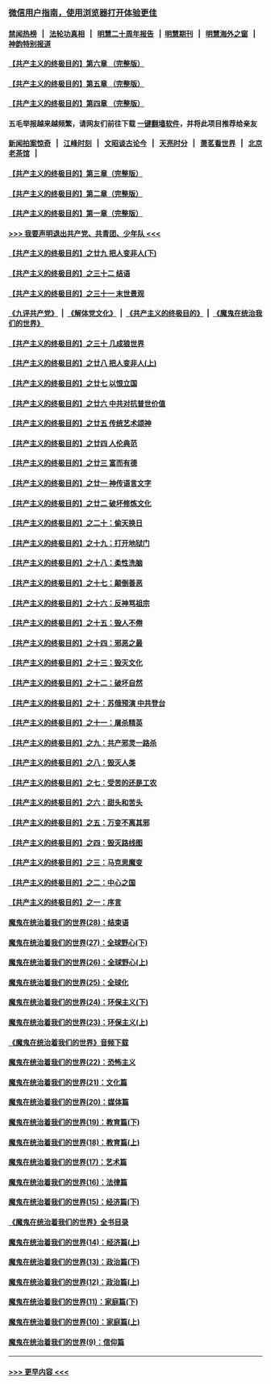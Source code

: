 ### [微信用户指南，使用浏览器打开体验更佳](https://github.com/gfw-breaker/banned-news1/blob/master/indexes/wechat-guide.md?t=0)
#### [禁闻热榜](热点新闻.md?t=0)  &nbsp;&nbsp;|&nbsp;&nbsp; [法轮功真相](https://github.com/gfw-breaker/truth/blob/master/README.md?t=0) &nbsp;&nbsp;|&nbsp;&nbsp; [明慧二十周年报告](https://github.com/gfw-breaker/mh-reports/blob/master/README.md?t=0) &nbsp;&nbsp;|&nbsp;&nbsp;[明慧期刊](https://github.com/gfw-breaker/mh-qikan) &nbsp;&nbsp;|&nbsp;&nbsp; [明慧海外之窗](https://github.com/gfw-breaker/mh-news/blob/master/README.md?t=0) &nbsp;&nbsp;|&nbsp;&nbsp; [神韵特别报道](https://github.com/gfw-breaker/mh-news/blob/master/shenyun.md?t=0)
#### [【共产主义的终极目的】第六章 （完整版）](../pages/nsc422/n11428913.md?t=02070655) 
#### [【共产主义的终极目的】第五章 （完整版）](../pages/nsc422/n11428912.md?t=02070655) 
#### [【共产主义的终极目的】第四章 （完整版）](../pages/nsc422/n11428907.md?t=02070655) 
#### 五毛举报越来越频繁，请网友们前往下载 [一键翻墙软件](https://github.com/gfw-breaker/ssr-accounts)，并将此项目推荐给亲友
#### [新闻拍案惊奇](https://github.com/gfw-breaker/banned-news1/blob/master/pages/link4.md) &nbsp;&nbsp;|&nbsp;&nbsp; [江峰时刻](https://github.com/gfw-breaker/banned-news1/blob/master/pages/link4.md) &nbsp;&nbsp;|&nbsp;&nbsp; [文昭谈古论今](https://github.com/gfw-breaker/banned-news1/blob/master/pages/link4.md) &nbsp;&nbsp;|&nbsp;&nbsp; [天亮时分](https://github.com/gfw-breaker/banned-news1/blob/master/pages/link4.md) &nbsp;&nbsp;|&nbsp;&nbsp; [萧茗看世界](https://github.com/gfw-breaker/banned-news1/blob/master/pages/link4.md) &nbsp;&nbsp;|&nbsp;&nbsp; [北京老茶馆](https://github.com/gfw-breaker/banned-news1/blob/master/pages/link4.md) &nbsp;&nbsp;|&nbsp;&nbsp; 
#### [【共产主义的终极目的】第三章（完整版）](../pages/nsc422/n11428848.md?t=02070655) 
#### [【共产主义的终极目的】第二章（完整版）](../pages/nsc422/n11428831.md?t=02070655) 
#### [【共产主义的终极目的】第一章（完整版）](../pages/nsc422/n11417651.md?t=02070655) 
#### [>>> 我要声明退出共产党、共青团、少年队 <<<](https://github.com/begood0513/goodnews/blob/master/quit/letter.md) 
#### [【共产主义的终极目的】之廿九 把人变非人(下)](../pages/nsc422/n11344140.md?t=02070655) 
#### [【共产主义的终极目的】之三十二 结语](../pages/nsc422/n11360535.md?t=02070655) 
#### [【共产主义的终极目的】之三十一 末世景观](../pages/nsc422/n11351129.md?t=02070655) 
#### [《九评共产党》](https://github.com/begood0513/9ping.md/blob/master/README.md) &nbsp;|&nbsp; [《解体党文化》](../../../../jtdwh.md/blob/master/README.md)  &nbsp;|&nbsp; [《共产主义的终极目的》](../../../../gczydzjmd.md/blob/master/README.md) &nbsp;|&nbsp; [《魔鬼在统治我们的世界》](../../../../mgztzwmdsj.md/blob/master/README.md) 
#### [【共产主义的终极目的】之三十 几成狼世界](../pages/nsc422/n11348280.md?t=02070655) 
#### [【共产主义的终极目的】之廿八 把人变非人(上)](../pages/nsc422/n11340492.md?t=02070655) 
#### [【共产主义的终极目的】之廿七 以恨立国](../pages/nsc422/n11336944.md?t=02070655) 
#### [【共产主义的终极目的】之廿六 中共对抗普世价值](../pages/nsc422/n11324785.md?t=02070655) 
#### [【共产主义的终极目的】之廿五 传统艺术颂神](../pages/nsc422/n11296396.md?t=02070655) 
#### [【共产主义的终极目的】之廿四 人伦典范](../pages/nsc422/n11296397.md?t=02070655) 
#### [【共产主义的终极目的】之廿三 富而有德](../pages/nsc422/n11283598.md?t=02070655) 
#### [【共产主义的终极目的】之廿一 神传语言文字](../pages/nsc422/n11263265.md?t=02070655) 
#### [【共产主义的终极目的】之廿二 破坏修炼文化](../pages/nsc422/n11245728.md?t=02070655) 
#### [【共产主义的终极目的】之二十：偷天换日](../pages/nsc422/n11238846.md?t=02070655) 
#### [【共产主义的终极目的】之十九：打开地狱门](../pages/nsc422/n11206376.md?t=02070655) 
#### [【共产主义的终极目的】之十八：柔性洗脑](../pages/nsc422/n11199994.md?t=02070655) 
#### [【共产主义的终极目的】之十七：颠倒善恶](../pages/nsc422/n11179782.md?t=02070655) 
#### [【共产主义的终极目的】之十六：反神骂祖宗](../pages/nsc422/n11166798.md?t=02070655) 
#### [【共产主义的终极目的】之十五：毁人不倦](../pages/nsc422/n11166792.md?t=02070655) 
#### [【共产主义的终极目的】之十四：邪恶之最](../pages/nsc422/n11150249.md?t=02070655) 
#### [【共产主义的终极目的】之十三：毁灭文化](../pages/nsc422/n11135227.md?t=02070655) 
#### [【共产主义的终极目的】之十二：破坏自然](../pages/nsc422/n11135214.md?t=02070655) 
#### [【共产主义的终极目的】之十：苏俄预演 中共登台](../pages/nsc422/n11118424.md?t=02070655) 
#### [【共产主义的终极目的】之十一：屠杀精英](../pages/nsc422/n11118442.md?t=02070655) 
#### [【共产主义的终极目的】之九：共产邪灵一路杀](../pages/nsc422/n11114139.md?t=02070655) 
#### [【共产主义的终极目的】之八：毁灭人类](../pages/nsc422/n11108503.md?t=02070655) 
#### [【共产主义的终极目的】之七：受苦的还是工农](../pages/nsc422/n11101809.md?t=02070655) 
#### [【共产主义的终极目的】之六：甜头和苦头](../pages/nsc422/n11096971.md?t=02070655) 
#### [【共产主义的终极目的】之五：万变不离其邪](../pages/nsc422/n11091285.md?t=02070655) 
#### [【共产主义的终极目的】之四：毁灭路线图](../pages/nsc422/n11086284.md?t=02070655) 
#### [【共产主义的终极目的】之三：马克思魔变](../pages/nsc422/n11061941.md?t=02070655) 
#### [【共产主义的终极目的】之二：中心之国](../pages/nsc422/n11047728.md?t=02070655) 
#### [【共产主义的终极目的】之一：序言](../pages/nsc422/n11086077.md?t=02070655) 
#### [魔鬼在统治着我们的世界(28)：结束语](../pages/nsc422/n10936246.md?t=02070655) 
#### [魔鬼在统治着我们的世界(27)：全球野心(下)](../pages/nsc422/n10928319.md?t=02070655) 
#### [魔鬼在统治着我们的世界(26)：全球野心(上)](../pages/nsc422/n10900318.md?t=02070655) 
#### [魔鬼在统治着我们的世界(25)：全球化](../pages/nsc422/n10788205.md?t=02070655) 
#### [魔鬼在统治着我们的世界(24)：环保主义(下)](../pages/nsc422/n10695307.md?t=02070655) 
#### [魔鬼在统治着我们的世界(23)：环保主义(上)](../pages/nsc422/n10688613.md?t=02070655) 
#### [《魔鬼在统治着我们的世界》音频下载](../pages/nsc422/n10635553.md?t=02070655) 
#### [魔鬼在统治着我们的世界(22)：恐怖主义](../pages/nsc422/n10614727.md?t=02070655) 
#### [魔鬼在统治着我们的世界(21)：文化篇](../pages/nsc422/n10597706.md?t=02070655) 
#### [魔鬼在统治着我们的世界(20)：媒体篇](../pages/nsc422/n10586579.md?t=02070655) 
#### [魔鬼在统治着我们的世界(19)：教育篇(下)](../pages/nsc422/n10564808.md?t=02070655) 
#### [魔鬼在统治着我们的世界(18)：教育篇(上)](../pages/nsc422/n10526970.md?t=02070655) 
#### [魔鬼在统治着我们的世界(17)：艺术篇](../pages/nsc422/n10499093.md?t=02070655) 
#### [魔鬼在统治着我们的世界(16)：法律篇](../pages/nsc422/n10485969.md?t=02070655) 
#### [魔鬼在统治着我们的世界(15)：经济篇(下)](../pages/nsc422/n10469975.md?t=02070655) 
#### [《魔鬼在统治着我们的世界》全书目录](../pages/nsc422/n10464261.md?t=02070655) 
#### [魔鬼在统治着我们的世界(14)：经济篇(上)](../pages/nsc422/n10457370.md?t=02070655) 
#### [魔鬼在统治着我们的世界(13)：政治篇(下)](../pages/nsc422/n10448270.md?t=02070655) 
#### [魔鬼在统治着我们的世界(12)：政治篇(上)](../pages/nsc422/n10444576.md?t=02070655) 
#### [魔鬼在统治着我们的世界(11)：家庭篇(下)](../pages/nsc422/n10440961.md?t=02070655) 
#### [魔鬼在统治着我们的世界(10)：家庭篇(上)](../pages/nsc422/n10435448.md?t=02070655) 
#### [魔鬼在统治着我们的世界(9)：信仰篇](../pages/nsc422/n10432159.md?t=02070655) 

----
#### [ >>> 更早内容 <<< ](../indexes/nsc422-earlier.md)
